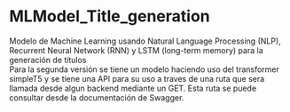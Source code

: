 # MLModel_Title_generation
Modelo de Machine Learning usando Natural Language Processing (NLP), Recurrent Neural Network (RNN) y LSTM (long-term memory) para la generación de títulos    
Para la segunda versión se tiene un modelo haciendo uso del transformer simpleT5 y se tiene una API para su uso a traves de una ruta que sera llamada desde algun backend mediante un GET. Esta ruta se puede consultar desde la documentación de Swagger.
